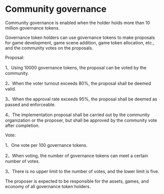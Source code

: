 # Community governance

Community governance is enabled when the holder holds more than 10 million governance tokens.

Governance token holders can use governance tokens to make proposals for game development, game scene addition, game token allocation, etc., and the community votes on the proposals.

Proposal:

1、Using 10000 governance tokens, the proposal can be voted by the community.

2、When the voter turnout exceeds 80%, the proposal shall be deemed valid.

3、When the approval rate exceeds 95%, the proposal shall be deemed as passed and enforceable.

4、The implementation proposal shall be carried out by the community organization or the proposer, but shall be approved by the community vote after completion.

Vote:

1、One vote per 100 governance tokens.

2、When voting, the number of governance tokens can meet a certain number of votes.

3、There is no upper limit to the number of votes, and the lower limit is five.

The proposer is expected to be responsible for the assets, games, and economy of all governance token holders.
